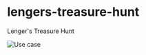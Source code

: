 # lengers-treasure-hunt
Lenger's Treasure Hunt

![Use case](http://www.plantuml.com/plantuml/proxy?cache=no&src=https://raw.githubusercontent.com/bjornwedell/lengers-treasure-hunt/master/use_case.iuml)
